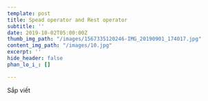 ```yaml
---
template: post
title: Spead operator and Rest operator
subtitle: ''
date: 2019-10-02T05:00:00Z
thumb_img_path: "/images/1567335120246-IMG_20190901_174017.jpg"
content_img_path: "/images/10.jpg"
excerpt: ''
hide_header: false
phan_lo_i_: []

---
```

Sắp viết